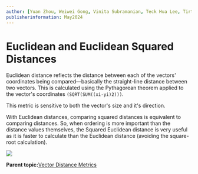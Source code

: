 ```yaml
---
author: [Yuan Zhou, Weiwei Gong, Vinita Subramanian, Teck Hua Lee, Tirthankar Lahiri, Shasank Chavan, Sebastian DeLaHoz, Roger Ford, Rohan Aggarwal, Mark Hornick, Malavika S P, Harichandan Roy, George Krupka, Doug Hood, Dinesh Das, David Jiang, Boriana Milenova, Bonnie Xia, Aurosish Mishra, Angela Amor, Agnivo Saha, Aleksandra Czarlinska, Ramya P, Usha Krishnamurthy, Tulika Das, Suresh Rajan, Sarika Surampudi, Sarah Hirschfeld, Prakash Jashnani, Jody Glover, Jessica True, Mamata Basapur, Maitreyee Chaliha, Gunjan Jain, Frederick Kush, Douglas Williams, Binika Kumar, Jean-Francois Verrier]
publisherinformation: May2024
---
```


# Euclidean and Euclidean Squared Distances

Euclidean distance reflects the distance between each of the vectors' coordinates being compared—basically the straight-line distance between two vectors. This is calculated using the Pythagorean theorem applied to the vector's coordinates `(SQRT(SUM((xi-yi)2)))`.

This metric is sensitive to both the vector's size and it's direction.

With Euclidean distances, comparing squared distances is equivalent to comparing distances. So, when ordering is more important than the distance values themselves, the Squared Euclidean distance is very useful as it is faster to calculate than the Euclidean distance \(avoiding the square-root calculation\).

![](GUID-8716B577-D18D-4B80-ABB5-DE74F741599B-default.png)

**Parent topic:**[Vector Distance Metrics](GUID-DBC136C1-7C63-4B7F-902B-2289FF375560.md)

